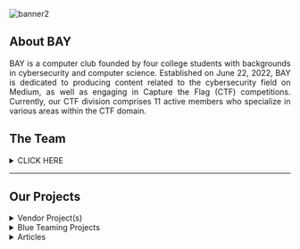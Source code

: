 <p align="center">

![banner2](https://user-images.githubusercontent.com/70703371/190202431-0d290b4a-e26e-41d9-983d-7643280f0712.png)

</p>

## About BAY

<p align="justify">BAY is a computer club founded by four college students with backgrounds in cybersecurity and computer science. Established on June 22, 2022, BAY is dedicated to producing content related to the cybersecurity field on Medium, as well as engaging in Capture the Flag (CTF) competitions. Currently, our CTF division comprises 11 active members who specialize in various areas within the CTF domain.</p>



## The Team

<details>

<summary> CLICK HERE </summary>
<br>  

|THE FOUNDERS|
|:----------------:|  

|NAME|GITHUB ACCOUNT|LINKEDIN PAGE|
|:--:|:------------:|:-----------:|
|Nicolas Saputra Gunawan|[jon-brandy](https://github.com/jon-brandy)|[LinkedIn](https://www.linkedin.com/in/nicsap/)|
|Satya Kusuma|[Q](https://github.com/tkxldk)|[LinkedIn](https://www.linkedin.com/in/satyakusuma/)|
|Rio Ferdinand Vindi Tanius|[RioFerdinand25](https://github.com/RioFerdinand25)|[LinkedIn](https://www.linkedin.com/in/rio-ferdinand-vindi-tanius/)|

|Graphic Design Artist|
|:-------------------:|

|NAME|LINKEDIN PAGE|
|:--:|:-----------:|
|Gede Bramanta Pandya Wisesa| [Linkedin](https://www.linkedin.com/in/gede-bramanta/)|

|BAY - CTF AGENTS|
|:----------------:|  

|NAME|USERNAME|STREAM HELD|Occupation|
|:--:|:------:|:---------:|:--------:|
|[Nicolas Saputra Gunawan](https://www.linkedin.com/in/nicsap/)|[jon-brandy](https://github.com/jon-brandy)|Binary Exploitation - Forensics|Cyber Security Analyst - L1|
|[Satya Kusuma](https://www.linkedin.com/in/satyakusuma/)|[Q](https://github.com/tkxldk)|OSINT - Forensics|Cyber Security Engineer|
|[Rio Ferdinand Vindi Tanius](https://www.linkedin.com/in/rio-ferdinand-vindi-tanius/)|[RioFerdinand25](https://github.com/RioFerdinand25)|Forensics|Cyber Security Engineer|
|[Mikael Wiryamanta Wijaya](https://www.linkedin.com/in/mikaelwiryamanta/)|[PlasmaRing](https://github.com/PlasmaRing)|Reverse Engineering - Cryptography|Junior Penetration Tester|
|[Jeffrey Jingga](https://www.linkedin.com/in/jeffrey-jingga/)|[ArkynGenics](https://github.com/ArkynGenics)|Web Exploitation|Offensive Cyber Security Engineer|
|[Pitra Winarianto](https://www.linkedin.com/in/ptrwin/)|[ptr173](https://github.com/ptr173)|Reverse Engineering|Cyber Security Engineer|
|[Bertrand Redondo Mulyono](https://www.linkedin.com/in/bertrand-redondo-mulyono-776bb4166/)|[LawsonSchwantz](https://github.com/LawsonSchwantz)|Reverse Engineering - Cryptography|Cyber Security Consultant|
|[Steven Liem](https://www.linkedin.com/in/stevenliem312/)|[SSV132](https://github.com/SSV132)|Reverse Engineering - Web Exploitation|Information Security Consultant|
|[Antonyous Mikhael Aleksander](https://www.linkedin.com/in/antonyous-mikhael-aleksander/)|[Antonyous10](https://github.com/Antonyous10)|Cryptography|Cyber Security Analyst - L2|
|[Stephan Chandra](https://www.linkedin.com/in/stephanchandra/)|[stephanchandra](https://github.com/stephanchandra)|Cryptography|Junior Programmer|
|[Vincent Aldiandra](https://www.linkedin.com/in/vincentaldiandra/)|[Matrsixx](https://github.com/Matrsixx)|Web Exploitation|Cyber Threat Intelligence & Incident Response|

</details>

----


## Our Projects

<details>

<summary> Vendor Project(s) </summary>

### 1. Cyberyolk CTF 2023 (Our First Campus CTF with National Standard Challenges)

<p align="justify">The CTF lab at Cyberyolk is designed with national standards in mind. Each challenge in the lab is crafted by experienced problem creators, ensuring engaging and relevant challenges in today’s cybersecurity landscape. </p>

<p align="justify">This CTF follows a Jeopardy theme, featuring a variety of categories including Binary Exploitation, Cryptography, Computer Forensics, OSINT, Reverse Engineering, and Web Exploitation. With this theme and range of categories, participants have the opportunity to sharpen diverse technical skills in cybersecurity.</p>

<p align="justify">In addition to the exciting competition experience, Cyberyolk also offers attractive incentives for participants. Prizes will be awarded to those who secure positions 1, 2, and 3 as an added motivation to strive harder. Winners will also receive an e-certificate as a prestigious acknowledgment they can add to their portfolio.</p>

#### [Google Sites](https://sites.google.com/view/cyberyolk/home) | [Our LinkedIn Page](https://www.linkedin.com/company/thebayclub/) | [Our Medium Page](https://medium.com/@baycorp22)

|The Creator|CBY Mascot|
|:---------:|:-----------------------:|
|<img src="/profile/assets/img/THE TEAM.png" width="550"> | <img src="/profile/assets/img/data.png" width="500"> |

|Appreciation Post for All the Challenge Author|Lab & Competition Poster|
|:--------------------------------------------:|:----------------------:|
|<img src="/profile/assets/img/linkedin-appreciation.png" width="500"> |<img src="/profile/assets/img/cby-poster.png" width="500">|

|Banner|Scoreboard for Top 10 Users|
|:----:|:-------------------------:|
|<img src="/profile/assets/img/cyberyolk-lab-gsites.png" width="500"> | <img src="/profile/assets/img/SCOREBOARD TOP 10.png" width="560"> |

|Dashboard|Challs Page|
|:-------:|:---------:|
|<img src="/profile/assets/img/DASHBOARD CBY 2023.png" width="500">|<img src="/profile/assets/img/DASHBOARD CHALLS CBY 2023.png" width="500">|

|Awarding Announcement for the Winner|Cyberyolk Broadcast at BINUS News|
:-----------------------------------:|:----------------------------:|
|<img src="/profile/assets/img/THE CHAMPIONS.png" width="500">|<img src="/profile/assets/img/binus-news.jpg" width="350">|


</details>

<details>

<summary> Blue Teaming Projects </summary>

 
### 1. Plaguards: Open Source PowerShell Deobfuscation and IOC Detection Engine for Blue Teams.

> Developed by: [jon-brandy](https://github.com/jon-brandy) | [LS](https://github.com/LawsonSchwantz) | [Q](https://github.com/tkxldk)

<p align="justify">Plaguards is a cutting-edge security tool built to streamline and automate the deobfuscation of obfuscated PowerShell scripts, empowering security teams to rapidly identify Indicators of Compromise (IOCs) and determine whether they represent valid threats (VT) or false positives (FP). Each analysis is documented in a comprehensive PDF report, designed to provide deep insights and actionable intelligence.</p>

<p align="justify">As a web app, Plaguards offers users the flexibility to conduct powerful, on-demand analysis from anywhere, at any time, making it invaluable to blue teams tasked with responding to complex malware threats. This innovation not only accelerates workflows but also enhances detection accuracy, positioning Plaguards as a vital asset in proactive threat response.</p>

|Github Page|
|:---------:|
|[Plaguards](https://github.com/Bread-Yolk/plaguards)|

### 2. JARY: An opinionated extensible language for rule creation!

> Developed by: [CTRLRLTY](https://github.com/CTRLRLTY)

<p align="justify">JARY is a runtime for creating .jary rules to search and correlate log data from external sources. It allows users to define structured rules that filter, match, and analyze log entries to support data analysis and automation. The JARY runtime is a lightweight library written in C that can be dynamically linked with other programs. It provides functions to compile JARY rules, feed data into the runtime, and execute the rules, all accessible from a single library through function calls. The .jary rule syntax is derived from the YARA language developed by VirusTotal.</p>

### 3. Kegembok

> Developed by: [dwiyantech](https://github.com/DwiyanTech)

<p align="justify">Kegembok is a Ransomware tools, a cross-platform (Linux, Mac, and Windows) ransomware made from the Golang programming language, encryption using AES-256-GCM, in this program you can use your own key. This program is for educational purposes only and helpful for simulation like tabletop or ransomware test.</p>

|Github Page|
|:---------:|
|[Kegembok](https://github.com/Bread-Yolk/kegembok)|
 
|Github Page|
|:---------:|
|[JARY](https://github.com/CTRLRLTY/JARY)|

</details>

<details>

<summary> Articles </summary>

<br>

|Article Name|Channel|Link to Article|
|:----------|:-----:|:-------------:|
|`Hack The Box — Restaurant WriteUp`|Medium|[LINK](https://medium.com/@baycorp22/hack-the-box-restaurant-writeup-28fd91ee0638)|
|`Overcoming ASLR: A Guide to Conquering ret2libc Challenges with PIE`|Medium|[LINK](https://medium.com/@baycorp22/overcoming-aslr-a-guide-to-conquering-ret2libc-challenges-with-pie-f50be91e06ea)|
|`CyberGonCTF - autograph (pwn)`|Medium|[LINK](https://medium.com/@baycorp22/cybergonctf-autograph-pwn-3f50385afb2d)|


</details>


